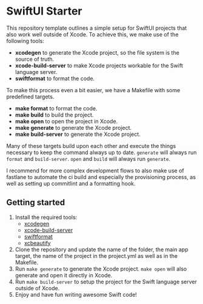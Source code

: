 # SwiftUI Starter

This repository template outlines a simple setup for SwiftUI projects that also work well outside of Xcode. To achieve this, we make use of the following tools:

- **xcodegen** to generate the Xcode project, so the file system is the source of truth.
- **xcode-build-server** to make Xcode projects workable for the Swift language server.
- **swiftformat** to format the code.

To make this process even a bit easier, we have a Makefile with some predefined targets.

- **make format** to format the code.
- **make build** to build the project.
- **make open** to open the project in Xcode.
- **make generate** to generate the Xcode project.
- **make build-server** to generate the Xcode project.

Many of these targets build upon each other and execute the things necessary to keep the command always up to date. `generate` will always run `format` and `build-server`. `open` and `build` will always run `generate`.

I recommend for more complex development flows to also make use of fastlane to automate the ci build and especially the provisioning process, as well as setting up commitlint and a formatting hook.

## Getting started

1. Install the required tools:
   - [xcodegen](https://github.com/yonaskolb/XcodeGen)
   - [xcode-build-server](https://github.com/SolaWing/xcode-build-server)
   - [swiftformat](https://github.com/nicklockwood/SwiftFormat)
   - [xcbeautify](https://github.com/tuist/xcbeautify)
2. Clone the repository and update the name of the folder, the main app target, the name of the project in the project.yml as well as in the Makefile.
3. Run `make generate` to generate the Xcode project. `make open` will also generate and open it directly in Xcode.
4. Run `make build-server` to setup the project for the Swift language server outside of Xcode.
5. Enjoy and have fun writing awesome Swift code!
